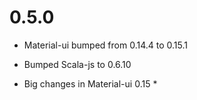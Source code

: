 # 0.5.0
* Material-ui bumped from 0.14.4 to 0.15.1
* Bumped Scala-js to 0.6.10

* Big changes in Material-ui 0.15
  *